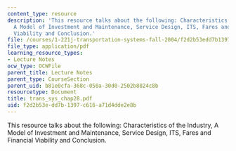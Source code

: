 ```yaml
---
content_type: resource
description: 'This resource talks about the following: Characteristics of the Industry,
  A Model of Investment and Maintenance, Service Design, ITS, Fares and Financial
  Viability and Conclusion.'
file: /courses/1-221j-transportation-systems-fall-2004/f2d2b53edd7b1397c616a71d4dde2e8b_trans_sys_chap28.pdf
file_type: application/pdf
learning_resource_types:
- Lecture Notes
ocw_type: OCWFile
parent_title: Lecture Notes
parent_type: CourseSection
parent_uid: b81e0cfa-368c-050a-30d0-2502b8824c8b
resourcetype: Document
title: trans_sys_chap28.pdf
uid: f2d2b53e-dd7b-1397-c616-a71d4dde2e8b
---
```

This resource talks about the following: Characteristics of the Industry, A Model of Investment and Maintenance, Service Design, ITS, Fares and Financial Viability and Conclusion.